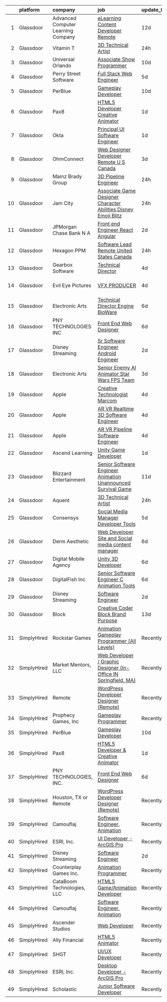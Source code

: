 

|    | platform    | company                            | job                                                                                                                                                                                                                                                                                                                                                                                                                                                                                                                                                                                                                                                                                                                                                                                                                                                                                                                                                                                                                                                                                                                                                                                                                                                                                                                                                                                                                                                                                                         | update_time   | location           |
|---:|:------------|:-----------------------------------|:------------------------------------------------------------------------------------------------------------------------------------------------------------------------------------------------------------------------------------------------------------------------------------------------------------------------------------------------------------------------------------------------------------------------------------------------------------------------------------------------------------------------------------------------------------------------------------------------------------------------------------------------------------------------------------------------------------------------------------------------------------------------------------------------------------------------------------------------------------------------------------------------------------------------------------------------------------------------------------------------------------------------------------------------------------------------------------------------------------------------------------------------------------------------------------------------------------------------------------------------------------------------------------------------------------------------------------------------------------------------------------------------------------------------------------------------------------------------------------------------------------|:--------------|:-------------------|
|  1 | Glassdoor   | Advanced Computer Learning Company | [eLearning Content Developer  Remote  ](https://www.glassdoor.com/partner/jobListing.htm?pos=112&ao=1136043&s=58&guid=000001814212fc7ea58b25ab52477333&src=GD_JOB_AD&t=SR&vt=w&ea=1&cs=1_178a3f7a&cb=1654670949809&jobListingId=1007895173314&jrtk=3-0-1g5115v57r0rp801-1g5115v5kpkgu800-ced13df3f93ab2ba-)                                                                                                                                                                                                                                                                                                                                                                                                                                                                                                                                                                                                                                                                                                                                                                                                                                                                                                                                                                                                                                                                                                                                                                                                 | 12d           | Remote             |
|  2 | Glassdoor   | Vitamin T                          | [3D Technical Artist](https://www.glassdoor.com/partner/jobListing.htm?pos=105&ao=1110586&s=58&guid=000001814212fc7ea58b25ab52477333&src=GD_JOB_AD&t=SR&vt=w&cs=1_d958d54d&cb=1654670949808&jobListingId=1007924250804&cpc=FAE5E775D180B2FB&jrtk=3-0-1g5115v57r0rp801-1g5115v5kpkgu800-b676246afe9ffab5--6NYlbfkN0DMrcEu7yrtATojKJA7cEzGQ3FdRGWLh0CZQInL4ECGI6k5tN82kdM0OKoro5eXmjqrlAnDtckO5oeRnp0WuwL4LRISKzB96TROHOn88Gkm_ZjVTDxR6yvKi-wTEpxbYoH4Q9Epgd_JwKUcv74onN9sPbFCnxTAPOYzeQVeoWsKFD4PW3MvakOlJhKCrLg9up6fX9GuLAZDwpazis0SNmetSL5jERl2t3uI9S8G5H2HruwbspTSdWUIn-zP1b2NaQQWV3zdhDxkSFO1Ggd9qAZV_tcFUhp0chPdhTtBXcsiwMLDqrR-h_Rw_FzYOAWb5NYu6qboXHJzYHB5zRtTChJ5XK829Me2hQjyp2n4LZDdBrWZ-PflCPbp9aVyrrw2RoVvgkw-3YQvgieORWhPzQUTG63WkdHznFul0G8e6ncpyaNmqRV6w58RFVlJCtCctf6uOeaLjdtcM3wnqjLbXJmm0w1ShByRITQ%3D)                                                                                                                                                                                                                                                                                                                                                                                                                                                                                                                                                                                                                                                                                     | 24h           | Remote             |
|  3 | Glassdoor   | Universal Orlando                  | [Associate Show Programmer](https://www.glassdoor.com/partner/jobListing.htm?pos=106&ao=1110586&s=58&guid=000001814212fc7ea58b25ab52477333&src=GD_JOB_AD&t=SR&vt=w&cs=1_aee626db&cb=1654670949808&jobListingId=1007899977690&cpc=3DB599BF2F4828F0&jrtk=3-0-1g5115v57r0rp801-1g5115v5kpkgu800-2735dcba309f4511--6NYlbfkN0A8dBNt2Xi2s2VyZMdbOlonzlm4bxv48OGaZczYzhjJpiI6hl9onzam_9bPu8THeLHS33lgPoROi3Nk-t2fwvnGv-IUb7dftLT6zd1Hgu4Jzffg5nKJAm4_HSLTrtFY8QMMDi18zQ6SLRpl19tr40OgDun0b9UW2TV2bDSkwqsCMq5OPCCN2F7FaTsxIv6ZTqhtOP6UU8OJwgCdjHNhxgIZOV2c4DVnbWZ8qZPptFsIkrxw3hfZpuVS0PZu3DUKgNdT1gM9fUJdZ6PyV0cyMXYYP8Zbk_tNpFUKpJ6AKfqEgTxVh7cX3kxGb-OSFr8QEYjet0p2yG8_4glxdN4ze9DF80XJkoXeoEoiwlL0QxRU73ECZ7nyiFg0dxOmoEkSSSvN3i3xap19TmzAL2laCzMhIeYhnwYg_Pc51eyK1SqoQ1wiJxBomClNdh0pIQyQPpDsBGEk5qqXEdzWP43sQ2vgx6zkCtqyNm9ZyRiT87ahTVT0WD3gx-1G01KREou1Qx2v6KX6M0YjSgjeZ0KUBT6S7ZSvzyZ0QwY7oYwvHDzMaZysOskoGdiecxRruON8zM9YbPkcDY08EqSkkpiQP95gEtdDmsZIKzyoKX2hCaB9H1tC71DQHT02wBb6YG0ThsVZHfpVbLmUjh7KvlCc33eMjkoVrQ_nuzQPRIGEXC5IH1EAmWj7LyyzM1Szjt7Ad2mhLeiVk7fcR3EhFMYY5n63PndNcB1SG1WhF1oS39Yc7tyJcaGv7g7l0LhGTmsz1M7-JZbXyMDKx5LwTFReAjSP4OOy1RMIF3VMW3W6PieK9MHRRNXkZxsEKl4KkQwVM78FBihSQlnz6Ak6IHioRp6WnlfQhnSEI4Y8mQ7b7-af3MdUoMfpicczxN9A5jPqXExTIF3_UmB-Mn2mAdYcQJvnHr96hkLfy2P2cDB5OHcVTRFqN_QSqnf93ArBCnZpnkaZh9UsKoxmdKER0CPkBhtFcUv25fBaVDthPH6Os4ljx9YuWFVoQdGXZ18nDs48l8o5BiZTmLlO5H6DJfiC5fYUOvo5xXxXS2r53xE7Rqpjitfcg_locxPVwVYjVbFR0Oj8_485nhF6vOUfRk3MmDXr9J3-qcXO_Jg-AvWkfOa7gQ%3D%3D) | 10d           | Orlando, FL        |
|  4 | Glassdoor   | Perry Street Software              | [Full Stack Web Engineer](https://www.glassdoor.com/partner/jobListing.htm?pos=122&ao=1136043&s=58&guid=000001814212fc7ea58b25ab52477333&src=GD_JOB_AD&t=SR&vt=w&ea=1&cs=1_e3fade1d&cb=1654670949811&jobListingId=1007914397876&jrtk=3-0-1g5115v57r0rp801-1g5115v5kpkgu800-eb2ef8af587e2fcf-)                                                                                                                                                                                                                                                                                                                                                                                                                                                                                                                                                                                                                                                                                                                                                                                                                                                                                                                                                                                                                                                                                                                                                                                                               | 5d            | New York, NY       |
|  5 | Glassdoor   | PerBlue                            | [Gameplay Developer](https://www.glassdoor.com/partner/jobListing.htm?pos=111&ao=1136043&s=58&guid=000001814212fc7ea58b25ab52477333&src=GD_JOB_AD&t=SR&vt=w&ea=1&cs=1_250b0b8c&cb=1654670949809&jobListingId=1007900012705&jrtk=3-0-1g5115v57r0rp801-1g5115v5kpkgu800-6bc70aa2c3c75999-)                                                                                                                                                                                                                                                                                                                                                                                                                                                                                                                                                                                                                                                                                                                                                                                                                                                                                                                                                                                                                                                                                                                                                                                                                    | 10d           | Madison, WI        |
|  6 | Glassdoor   | Pax8                               | [HTML5 Developer   Creative Animator](https://www.glassdoor.com/partner/jobListing.htm?pos=114&ao=1136043&s=58&guid=000001814212fc7ea58b25ab52477333&src=GD_JOB_AD&t=SR&vt=w&ea=1&cs=1_65a72186&cb=1654670949809&jobListingId=1007921790278&jrtk=3-0-1g5115v57r0rp801-1g5115v5kpkgu800-94e32ab3bd5f2716-)                                                                                                                                                                                                                                                                                                                                                                                                                                                                                                                                                                                                                                                                                                                                                                                                                                                                                                                                                                                                                                                                                                                                                                                                   | 1d            | Denver, CO         |
|  7 | Glassdoor   | Okta                               | [Principal UI Software Engineer](https://www.glassdoor.com/partner/jobListing.htm?pos=117&ao=1136043&s=58&guid=000001814212fc7ea58b25ab52477333&src=GD_JOB_AD&t=SR&vt=w&ea=1&cs=1_65844c14&cb=1654670949809&jobListingId=1007921657984&jrtk=3-0-1g5115v57r0rp801-1g5115v5kpkgu800-998cef22a4d3ff74-)                                                                                                                                                                                                                                                                                                                                                                                                                                                                                                                                                                                                                                                                                                                                                                                                                                                                                                                                                                                                                                                                                                                                                                                                        | 1d            | San Francisco, CA  |
|  8 | Glassdoor   | OhmConnect                         | [Web Designer   Developer  Remote  U S    Canada ](https://www.glassdoor.com/partner/jobListing.htm?pos=126&ao=1136043&s=58&guid=000001814212fc7ea58b25ab52477333&src=GD_JOB_AD&t=SR&vt=w&ea=1&cs=1_71d70dd8&cb=1654670949811&jobListingId=1007918156861&jrtk=3-0-1g5115v57r0rp801-1g5115v5kpkgu800-c383985624d5ae63-)                                                                                                                                                                                                                                                                                                                                                                                                                                                                                                                                                                                                                                                                                                                                                                                                                                                                                                                                                                                                                                                                                                                                                                                      | 3d            | Remote             |
|  9 | Glassdoor   | Mainz Brady Group                  | [3D Pipeline Engineer](https://www.glassdoor.com/partner/jobListing.htm?pos=101&ao=1110586&s=58&guid=000001814212fc7ea58b25ab52477333&src=GD_JOB_AD&t=SR&vt=w&ea=1&cs=1_85952478&cb=1654670949807&jobListingId=1007924023769&cpc=2F9DD8B511C89582&jrtk=3-0-1g5115v57r0rp801-1g5115v5kpkgu800-19e69a8eea02e56c--6NYlbfkN0AmBvT8mmb9xI3Fj7UxKkF4Cq8RZh4Va6i5lMeIN2RcgGASh7aFhimwCXUNgOpzN1fbJ1oBdpr8KHMtR0CV7Zq2RullAxWIL3pE3BDWV59ENUqakRDszZixYKhBkXpnqpQvqe1fgrLdNWUtqdFStxCtFPy6Wabm9-W5fOxJtdZMS8_ygq6xyQ55hH7eNBwfvRrN7j7lPh6-49WqHTYY5hpG-0bC5SOyJPkwvQ__ZVewSSrP0p6eFR2S6Rp-WlgnlfeCMMCdQP2MaeE78kJmrm3GTs4yiZnxlgBXdhGcF4KLA7aE04vX3-XhbIf4GqtfebViZCa0nLUt5G1qmpLbJFvXSxZqpkG4N7Zkw6DE6gV5p2WyAh5NYU6g7H0g79AJLlllCQ0NJkg_ItduJ72vvVVQhk-R_oX2zkfhq0L1fy7gy6CMrTy1Gnz942m6K-vFCvfG-sjUmplX1vkmTKiWVjHss-fVleA4X1EJr7fS4H7KSPfEdJogYHrnpTOsOtIEY1QdXe8qQqX1kyidV4QB9pop)                                                                                                                                                                                                                                                                                                                                                                                                                                                                                                                                                                                                                             | 24h           | Remote             |
| 10 | Glassdoor   | Jam City                           | [Associate Game Designer   Character Abilities  Disney Emoji Blitz ](https://www.glassdoor.com/partner/jobListing.htm?pos=123&ao=1136043&s=58&guid=000001814212fc7ea58b25ab52477333&src=GD_JOB_AD&t=SR&vt=w&cs=1_eb47d2db&cb=1654670949811&jobListingId=1007924480789&jrtk=3-0-1g5115v57r0rp801-1g5115v5kpkgu800-ef94adba0224604c-)                                                                                                                                                                                                                                                                                                                                                                                                                                                                                                                                                                                                                                                                                                                                                                                                                                                                                                                                                                                                                                                                                                                                                                         | 24h           | Burbank, CA        |
| 11 | Glassdoor   | JPMorgan Chase Bank  N A           | [Front end Engineer   React Angular](https://www.glassdoor.com/partner/jobListing.htm?pos=121&ao=1136043&s=58&guid=000001814212fc7ea58b25ab52477333&src=GD_JOB_AD&t=SR&vt=w&cs=1_51734d7c&cb=1654670949810&jobListingId=1007919590257&jrtk=3-0-1g5115v57r0rp801-1g5115v5kpkgu800-a4bbdc68706a567a-)                                                                                                                                                                                                                                                                                                                                                                                                                                                                                                                                                                                                                                                                                                                                                                                                                                                                                                                                                                                                                                                                                                                                                                                                         | 2d            | Plano, TX          |
| 12 | Glassdoor   | Hexagon PPM                        | [Software Lead  Remote   United States  Canada ](https://www.glassdoor.com/partner/jobListing.htm?pos=128&ao=1136043&s=58&guid=000001814212fc7ea58b25ab52477333&src=GD_JOB_AD&t=SR&vt=w&cs=1_4d4242c1&cb=1654670949811&jobListingId=1007924814613&jrtk=3-0-1g5115v57r0rp801-1g5115v5kpkgu800-401ac6b60cf2f8b3-)                                                                                                                                                                                                                                                                                                                                                                                                                                                                                                                                                                                                                                                                                                                                                                                                                                                                                                                                                                                                                                                                                                                                                                                             | 24h           | Madison, AL        |
| 13 | Glassdoor   | Gearbox Software                   | [Technical Director](https://www.glassdoor.com/partner/jobListing.htm?pos=129&ao=1136043&s=58&guid=000001814212fc7ea58b25ab52477333&src=GD_JOB_AD&t=SR&vt=w&ea=1&cs=1_99248958&cb=1654670949812&jobListingId=1007915515941&jrtk=3-0-1g5115v57r0rp801-1g5115v5kpkgu800-fc94e12affcec1f4-)                                                                                                                                                                                                                                                                                                                                                                                                                                                                                                                                                                                                                                                                                                                                                                                                                                                                                                                                                                                                                                                                                                                                                                                                                    | 4d            | Frisco, TX         |
| 14 | Glassdoor   | Evil Eye Pictures                  | [VFX PRODUCER](https://www.glassdoor.com/partner/jobListing.htm?pos=125&ao=1136043&s=58&guid=000001814212fc7ea58b25ab52477333&src=GD_JOB_AD&t=SR&vt=w&cs=1_71d3643d&cb=1654670949811&jobListingId=1007916622664&jrtk=3-0-1g5115v57r0rp801-1g5115v5kpkgu800-93508bfc7dac4429-)                                                                                                                                                                                                                                                                                                                                                                                                                                                                                                                                                                                                                                                                                                                                                                                                                                                                                                                                                                                                                                                                                                                                                                                                                               | 4d            | San Francisco, CA  |
| 15 | Glassdoor   | Electronic Arts                    | [Technical Director  Engine    BioWare](https://www.glassdoor.com/partner/jobListing.htm?pos=130&ao=1136043&s=58&guid=000001814212fc7ea58b25ab52477333&src=GD_JOB_AD&t=SR&vt=w&cs=1_54d2151d&cb=1654670949812&jobListingId=1007909892138&jrtk=3-0-1g5115v57r0rp801-1g5115v5kpkgu800-f9feb94322e61508-)                                                                                                                                                                                                                                                                                                                                                                                                                                                                                                                                                                                                                                                                                                                                                                                                                                                                                                                                                                                                                                                                                                                                                                                                      | 6d            | Seattle, WA        |
| 16 | Glassdoor   | PNY TECHNOLOGIES  INC              | [Front End Web Designer](https://www.glassdoor.com/partner/jobListing.htm?pos=116&ao=1136043&s=58&guid=000001814212fc7ea58b25ab52477333&src=GD_JOB_AD&t=SR&vt=w&ea=1&cs=1_af3a8332&cb=1654670949809&jobListingId=1007909671058&jrtk=3-0-1g5115v57r0rp801-1g5115v5kpkgu800-7ca51e5658e731c3-)                                                                                                                                                                                                                                                                                                                                                                                                                                                                                                                                                                                                                                                                                                                                                                                                                                                                                                                                                                                                                                                                                                                                                                                                                | 6d            | Remote             |
| 17 | Glassdoor   | Disney Streaming                   | [Sr  Software Engineer   Android Engineer](https://www.glassdoor.com/partner/jobListing.htm?pos=103&ao=1110586&s=58&guid=000001814212fc7ea58b25ab52477333&src=GD_JOB_AD&t=SR&vt=w&cs=1_39e5cf9a&cb=1654670949808&jobListingId=1007919146064&cpc=A0637F14311B9419&jrtk=3-0-1g5115v57r0rp801-1g5115v5kpkgu800-8fdb745ebb3c888d--6NYlbfkN0DAFTyt7pbDCC2JPO79CSdi1dIb81yjczP5qsKcZIxgiYm3-7g-689UM0rgypL64coJvMAiea3ReUxGPQl_kQ2i1YTn6yW7hAyq6T5FVgGCnpXOYRkAHuiYl60fFVWdjBd4NsqXoS-ojFk8yksirWl_kE6DJyYXr4b8lca4GF8XMFeaVYUnMYkCmT4lIDVCGlyrCapALmiW84seMat6CB6axtndovaCSok9enk1Y6jmbm8MBp1li7uMNnl6NeArFM-uC-qP46WZPN5vd0UGKG-OGmPGWqTneMDaRfsx85H6CItBr8MF8BOYoY7w2HZETyJwB4g6ieR65EHZ-m6APviUorf86OD-yueVNF3sLq7f6D7ERs3Mma4daqQwa9A80Bz_ajvqmMxPTjVvdLH4FqKnQ65S9Q2YTwQf9uGEVZ8TJ-x_UYg-rQ43)                                                                                                                                                                                                                                                                                                                                                                                                                                                                                                                                                                                                                                                                                                              | 2d            | North Canton, OH   |
| 18 | Glassdoor   | Electronic Arts                    | [Senior Enemy AI Animator  Star Wars FPS Team ](https://www.glassdoor.com/partner/jobListing.htm?pos=127&ao=1136043&s=58&guid=000001814212fc7ea58b25ab52477333&src=GD_JOB_AD&t=SR&vt=w&cs=1_0188fd13&cb=1654670949811&jobListingId=1007917577930&jrtk=3-0-1g5115v57r0rp801-1g5115v5kpkgu800-6d75182a9265581a-)                                                                                                                                                                                                                                                                                                                                                                                                                                                                                                                                                                                                                                                                                                                                                                                                                                                                                                                                                                                                                                                                                                                                                                                              | 3d            | Los Angeles, CA    |
| 19 | Glassdoor   | Apple                              | [Creative Technologist  Marcom](https://www.glassdoor.com/partner/jobListing.htm?pos=115&ao=1136043&s=58&guid=000001814212fc7ea58b25ab52477333&src=GD_JOB_AD&t=SR&vt=w&cs=1_27d90a2c&cb=1654670949809&jobListingId=1007917363609&jrtk=3-0-1g5115v57r0rp801-1g5115v5kpkgu800-666f3071f17e62e5-)                                                                                                                                                                                                                                                                                                                                                                                                                                                                                                                                                                                                                                                                                                                                                                                                                                                                                                                                                                                                                                                                                                                                                                                                              | 4d            | Cupertino, CA      |
| 20 | Glassdoor   | Apple                              | [AR VR Realtime 3D Software Engineer](https://www.glassdoor.com/partner/jobListing.htm?pos=107&ao=1110586&s=58&guid=000001814212fc7ea58b25ab52477333&src=GD_JOB_AD&t=SR&vt=w&cs=1_3e1c6cfc&cb=1654670949808&jobListingId=1007917019689&cpc=F41FEAB56D215062&jrtk=3-0-1g5115v57r0rp801-1g5115v5kpkgu800-703a88a9c6f7413d--6NYlbfkN0BvKrLyj5gPmtZO9T8euul8TCxuuKNOtzRJOomxnwSEodTz2Bc-sPZlbtkML8D-m4p0JTgu20NFrbYzIXzdTL7M0YCGMH1Q15OPQWgZrvSkRHCjbmt5W5NYEPttKfSq-8BcYKLP3AEbApw73X_wiWt6VuyKYd8jpH0rqIg5ifV2pBAUS864Gt2ffmV5UJEQiB4I6WNqRBwT6h8cVDT1fVwVwK26NQPpiFELU0lg4ILFQf4UZQ8vwNJgkhOOdQ6Z0tnEjvo_gaV-fEj40yP6lbHnLXqMFEOl65ttBfzwT79ZxOlABX5fTf-Fuf_Rr2bDAMiZWIb-ecU1SdjULDDAjVZV_lzOKQf8ey6A_f7vg_JUvDyB4tAYYKLpoDQ2rg3Hjaih2nq_vlp-YIhKDhJ6WzYDpCQJswhbNh6dRi_-ZAHMuHr8G8dLECrF0dYrkFtEBfDpxEWFkgJlVHyMG8Z0RMxh7gOF7wQmmXNj-qgNjISHWa4fFYWCObdruaaN3HKx_R1LH_Z5_-5tsUYlKyq4aKufSKx8F9Xehzg4UJv3ump1b7tgYNEFI-glHOeKzzOOUGS-rhhzWAJsVCuhLX_9wiHKeJXtyNdKLFBWYP8oZIWDXcZrDKDYlCKqQV1VegOpvNhOA9PKqC3Y3na2Ul2wpQDPaPt-lvwrtNBC1HLzfVAjy3CqfiekBw1ujIs949QUMzbaKLWNOT2bMD0jZZPfkytlxpHuS5DEsHq36Cdhm5SbQMywxawi8wSRlUgGIkBxMPst5zE5S-jir7JDMJNeNy53NFqjj2GtwwNLz6vp4hSqpg99A6AAnbC7xJMQ826Vx0gaPCw17ottCjrum2HedLMckk_rFEUpH_fU2wL9STgpfmPd-9oNWwaOcAuMJEjKJWZMhMAjn_bUWrEwyjhRgrK9h5eLCREBsPN_nZaHC67CcJfIL9PKQ4UgQzH1iYjMQrNL_yLca0e73iHgD0fHpNy5)                                                                                                                                                   | 4d            | Boulder, CO        |
| 21 | Glassdoor   | Apple                              | [AR VR Pipeline Software Engineer](https://www.glassdoor.com/partner/jobListing.htm?pos=108&ao=1110586&s=58&guid=000001814212fc7ea58b25ab52477333&src=GD_JOB_AD&t=SR&vt=w&cs=1_8f163b26&cb=1654670949808&jobListingId=1007917013783&cpc=3BA4CE39D5B5DEF5&jrtk=3-0-1g5115v57r0rp801-1g5115v5kpkgu800-668527bcb6ce5a2c--6NYlbfkN0BvKrLyj5gPmtZO9T8euul8TCxuuKNOtzRJOomxnwSEodTz2Bc-sPZl1dBMH13w-jPgyhYajQM8u_nC_B5sv23nKcPhh5W88M1GeMAxVFr3GX4RX0xKHz5V3IJwZBKnvRXr2vy4bi9JwdTdGKenm60aTxB_Oi1N9oV6MtGqo-rrmSymYG5Qdj4sySWibJwW__0XNpnT-kaHbyuEDzYjD9XWuqIcwpdhS1DSpwBfZjVJTAkZq5VkgbjF9qma5V8Jcb93KANJAbvZ-GR_3WCloHpZj1sYpCvLlH-quCqRh0wITn36u9EBcDuOn3rHSLNO-xMH4M1g1GM4S_FU5irCSFSWpva6x3NDGmUgvslprkYiT7IEjji8wGL_8X9uFbbBfXhIeLAXWU9KZqIgyxvpxRob8wQTMI5sq3pfLbb-cP0uxx7pBqAt-kcDQh2WiaSq7IoRsxDbAr40Kl1o8F64BPVRh6b32M7CKXFDRY7k-02gk-7Aea6SfUS7DOnhDPrHbW586xDS9Lss87peHijL6kjg6xQ9WpvOCTXAkEGnnM-U6pjdOk8_9iN6ILGgr5kGKVjqB-zP1Az_zY1kF2NIr7D0dyKS0Z0Y6xPwb-4Wxh5aSool_vKGRV1C053xWjPieG1h0Ghq5gkaHfCbW6qU8cCf-y9MRfGt9yxwz09mCsICd-ThaqcSnwxhuiHaol7Gb3wx0YeLmADgU10WXMDDckfY1qm2VP1gACSVu-m-h1pjGguXHwqr3ApSZjHILumLDQpFVjEk13XsZ2iic8OuasnK-yMce-abztgZMZcchepGX4VcF23OtJMsEsJ5hDI3WekHGqZilFzn7OlL7ECQq1hdHAV1DzNH8LKH6GzdcOiMTEW46mWM2eH8mtZf0RTbTpK4I6smNDOrSAxKkFL-bgKDCDUerKIek-Jyeo0PRhrViXflflqeOnkFPVK133NwK5ollQyk2FQtof5zvkkVnnSI)                                                                                                                                                      | 4d            | Seattle, WA        |
| 22 | Glassdoor   | Ascend Learning                    | [Unity Game Developer](https://www.glassdoor.com/partner/jobListing.htm?pos=110&ao=1136043&s=58&guid=000001814212fc7ea58b25ab52477333&src=GD_JOB_AD&t=SR&vt=w&cs=1_0dc5461b&cb=1654670949809&jobListingId=1007921082834&jrtk=3-0-1g5115v57r0rp801-1g5115v5kpkgu800-aadf2f0e87251eba-)                                                                                                                                                                                                                                                                                                                                                                                                                                                                                                                                                                                                                                                                                                                                                                                                                                                                                                                                                                                                                                                                                                                                                                                                                       | 1d            | Leawood, KS        |
| 23 | Glassdoor   | Blizzard Entertainment             | [Senior Software Engineer  Animation   Unannounced Survival Game](https://www.glassdoor.com/partner/jobListing.htm?pos=118&ao=1136043&s=58&guid=000001814212fc7ea58b25ab52477333&src=GD_JOB_AD&t=SR&vt=w&cs=1_9b95cf7a&cb=1654670949809&jobListingId=1007899165571&jrtk=3-0-1g5115v57r0rp801-1g5115v5kpkgu800-a7947a2bafb3aaa3-)                                                                                                                                                                                                                                                                                                                                                                                                                                                                                                                                                                                                                                                                                                                                                                                                                                                                                                                                                                                                                                                                                                                                                                            | 11d           | Irvine, CA         |
| 24 | Glassdoor   | Aquent                             | [3D Technical Artist](https://www.glassdoor.com/partner/jobListing.htm?pos=104&ao=1110586&s=58&guid=000001814212fc7ea58b25ab52477333&src=GD_JOB_AD&t=SR&vt=w&cs=1_ab00f04c&cb=1654670949808&jobListingId=1007923719283&cpc=B101C867B3EF2D75&jrtk=3-0-1g5115v57r0rp801-1g5115v5kpkgu800-543a1d89cc196ac1--6NYlbfkN0DMrcEu7yrtATojKJA7cEzGQ3FdRGWLh0CZQInL4ECGI9gD0Wolx9R2EDT7B77c2cRZWsv8m3llZu--9Lw114O_skrLyF_I6SgxSxzYeplcDPXGdHein_SZiLSSfcxNX90WARoK4PLXqXq75b43CDnftlS_FE9aV2wRJHGfXTKNIy7u7iY_DSVU_jO558rP31fe11t8L1Z2I6RHropJ8hDSOJwI_ZS60nUUsV5Y3jxYkWCVUXvM71Dmf_3g8wKLEIQ7ENZlWcDd9JF0grZ7rM14o6XYBBNiUgzd1uOwvU4Gpqh1aqYRxO_vcI3uRccK1y-dWm77lE3F7y5QFvamswwUOIriCW4MOdDuQfh9yipHICLPkFl-a3dhr7uM6bd2idvRuXQCidIwMcyt1QaWks36Gpcx0W7fiSJ9Kfh9QbYe5HdOrBthAuWEzRrGt32YZDOaoTAIiG2Fow%3D%3D)                                                                                                                                                                                                                                                                                                                                                                                                                                                                                                                                                                                                                                                                                                       | 24h           | Remote             |
| 25 | Glassdoor   | Consensys                          | [Social Media Manager  Developer Tools ](https://www.glassdoor.com/partner/jobListing.htm?pos=119&ao=1136043&s=58&guid=000001814212fc7ea58b25ab52477333&src=GD_JOB_AD&t=SR&vt=w&ea=1&cs=1_cea5d362&cb=1654670949809&jobListingId=1007913667772&jrtk=3-0-1g5115v57r0rp801-1g5115v5kpkgu800-5fbff024e003da23-)                                                                                                                                                                                                                                                                                                                                                                                                                                                                                                                                                                                                                                                                                                                                                                                                                                                                                                                                                                                                                                                                                                                                                                                                | 5d            | New York, NY       |
| 26 | Glassdoor   | Derm Aesthetic                     | [Web Developer  Site and Social media content manager](https://www.glassdoor.com/partner/jobListing.htm?pos=113&ao=1136043&s=58&guid=000001814212fc7ea58b25ab52477333&src=GD_JOB_AD&t=SR&vt=w&ea=1&cs=1_1e0967c1&cb=1654670949809&jobListingId=1007910338432&jrtk=3-0-1g5115v57r0rp801-1g5115v5kpkgu800-afd5e02a7c5642f3-)                                                                                                                                                                                                                                                                                                                                                                                                                                                                                                                                                                                                                                                                                                                                                                                                                                                                                                                                                                                                                                                                                                                                                                                  | 6d            | Remote             |
| 27 | Glassdoor   | Digital Mobile Agency              | [Unity 3D Developer](https://www.glassdoor.com/partner/jobListing.htm?pos=109&ao=1136043&s=58&guid=000001814212fc7ea58b25ab52477333&src=GD_JOB_AD&t=SR&vt=w&ea=1&cs=1_f4781891&cb=1654670949809&jobListingId=1007909713890&jrtk=3-0-1g5115v57r0rp801-1g5115v5kpkgu800-b2b1a5f14e6f4c14-)                                                                                                                                                                                                                                                                                                                                                                                                                                                                                                                                                                                                                                                                                                                                                                                                                                                                                                                                                                                                                                                                                                                                                                                                                    | 6d            | Remote             |
| 28 | Glassdoor   | DigitalFish  Inc                   | [Senior Software Engineer   C   Animation Tools](https://www.glassdoor.com/partner/jobListing.htm?pos=120&ao=1136043&s=58&guid=000001814212fc7ea58b25ab52477333&src=GD_JOB_AD&t=SR&vt=w&ea=1&cs=1_7e63ae72&cb=1654670949810&jobListingId=1007911535755&jrtk=3-0-1g5115v57r0rp801-1g5115v5kpkgu800-1f12c360e5dbd410-)                                                                                                                                                                                                                                                                                                                                                                                                                                                                                                                                                                                                                                                                                                                                                                                                                                                                                                                                                                                                                                                                                                                                                                                        | 6d            | Remote             |
| 29 | Glassdoor   | Disney Streaming                   | [Software Engineer](https://www.glassdoor.com/partner/jobListing.htm?pos=102&ao=1110586&s=58&guid=000001814212fc7ea58b25ab52477333&src=GD_JOB_AD&t=SR&vt=w&cs=1_36c2c6ee&cb=1654670949807&jobListingId=1007919231365&cpc=217C45A42544DB93&jrtk=3-0-1g5115v57r0rp801-1g5115v5kpkgu800-78a5eaef3ade77c7--6NYlbfkN0DAFTyt7pbDCC2JPO79CSdi1dIb81yjczP5qsKcZIxgiYm3-7g-689UM0rgypL64cq-D3h0ZgjIJfCe09a6bqotsp0mOIa0q7QPZKe0ptZ6OS9lnKCChTJNKRDX8QlGJ_xS_y027yTGjipjbS33-Bv35-XPn9sJW8JLJ5MabdwZ96h7Z_QuCiyXfoEmiRAh7C896FRwInRsdWCOYWX4BVjZRqZ5JMyI6EfhhbYxKtd53gSNb6uJp2_YLiaNPuQfUgXi87_ggjY-TnCYWrbL7sfBqmmUAj4D5fY-QVWiynwXuhiIsRunRRwJq6v0SEIY0SvgHcY6oBlDhsXDgu2DYxIpdUAcdxv7kzffSyWtqikDdkf7XlUoKJvCofIQvf9zg1QyozcgXKoe5lNG6bEN6_BI8255n1M2IbxtX5Obv-sylWLMa4XJMMPq)                                                                                                                                                                                                                                                                                                                                                                                                                                                                                                                                                                                                                                                                                                                                     | 2d            | New York, NY       |
| 30 | Glassdoor   | Block                              | [Creative Coder  Block Brand   Purpose](https://www.glassdoor.com/partner/jobListing.htm?pos=124&ao=1136043&s=58&guid=000001814212fc7ea58b25ab52477333&src=GD_JOB_AD&t=SR&vt=w&cs=1_cb0dc5b4&cb=1654670949811&jobListingId=1007893840871&jrtk=3-0-1g5115v57r0rp801-1g5115v5kpkgu800-306cfe8d2bfdb08b-)                                                                                                                                                                                                                                                                                                                                                                                                                                                                                                                                                                                                                                                                                                                                                                                                                                                                                                                                                                                                                                                                                                                                                                                                      | 13d           | San Francisco, CA  |
| 31 | SimplyHired | Rockstar Games                     | [Animation Gameplay Programmer (All Levels)](https://www.simplyhired.com/job/1pSEzXWP6p8ML9piAakVgJAIWzA9LrjPxi3CLE-MLJDKJMG2jk5IcQ?q=animation+developer)                                                                                                                                                                                                                                                                                                                                                                                                                                                                                                                                                                                                                                                                                                                                                                                                                                                                                                                                                                                                                                                                                                                                                                                                                                                                                                                                                  | Recently      | Carlsbad, CA       |
| 32 | SimplyHired | Market Mentors, LLC                | [Web Developer / Graphic Designer (In-Office IN Springfield, MA)](https://www.simplyhired.com/job/6kf3uuwQ1EOl7Fl3dSxs72FKsBasyP0W-R29HngWXbHTwb_VXh3XfA?q=animation+developer)                                                                                                                                                                                                                                                                                                                                                                                                                                                                                                                                                                                                                                                                                                                                                                                                                                                                                                                                                                                                                                                                                                                                                                                                                                                                                                                             | Recently      | Springfield, MA    |
| 33 | SimplyHired | Remote                             | [WordPress Developer Designer (Remote)](https://www.simplyhired.com/job/vCmXXL4JGKGV5eNVuHA7oB8PSm-NsHdC9WQISU8OzQ6fl4_GaHZp9A?q=animation+developer)                                                                                                                                                                                                                                                                                                                                                                                                                                                                                                                                                                                                                                                                                                                                                                                                                                                                                                                                                                                                                                                                                                                                                                                                                                                                                                                                                       | Recently      | United States      |
| 34 | SimplyHired | Prophecy Games, Inc                | [Gameplay Programmer](https://www.simplyhired.com/job/h3wUc9X_Z8b0Ki14jhmQPrC6-Z6F0zpN31akjwQSclpj6kHATp-uDQ?q=animation+developer)                                                                                                                                                                                                                                                                                                                                                                                                                                                                                                                                                                                                                                                                                                                                                                                                                                                                                                                                                                                                                                                                                                                                                                                                                                                                                                                                                                         | Recently      | Alpharetta, GA     |
| 35 | SimplyHired | PerBlue                            | [Gameplay Developer](https://www.simplyhired.com/job/M4Cwk8i3V3BEHLU9ZHPTviKQ_XefhAv4EUFruekeXHpJqomlgK3PQQ?q=animation+developer)                                                                                                                                                                                                                                                                                                                                                                                                                                                                                                                                                                                                                                                                                                                                                                                                                                                                                                                                                                                                                                                                                                                                                                                                                                                                                                                                                                          | 10d           | Madison, WI        |
| 36 | SimplyHired | Pax8                               | [HTML5 Developer & Creative Animator](https://www.simplyhired.com/job/DcI9boA9QAGhvEhJ0nrKDcXbjJdV-Xc9RNA8XU8-WgXmrk0-CIjjnA?q=animation+developer)                                                                                                                                                                                                                                                                                                                                                                                                                                                                                                                                                                                                                                                                                                                                                                                                                                                                                                                                                                                                                                                                                                                                                                                                                                                                                                                                                         | 1d            | Denver, CO         |
| 37 | SimplyHired | PNY TECHNOLOGIES, INC.             | [Front End Web Designer](https://www.simplyhired.com/job/Wa1e6FoVyrfnMjSmt2gVq83GcEl64mJw-o1E-eNu5wO3Ydc5kKRp8g?q=animation+developer)                                                                                                                                                                                                                                                                                                                                                                                                                                                                                                                                                                                                                                                                                                                                                                                                                                                                                                                                                                                                                                                                                                                                                                                                                                                                                                                                                                      | 6d            | Remote +1 location |
| 38 | SimplyHired | Houston, TX or Remote              | [WordPress Developer Designer (Remote)](https://www.simplyhired.com/job/h5NIRqnG6nzwtBLlFlrT64773r4CAOGZWfW6vATD8Z8CzAc7NchDIg?q=animation+developer)                                                                                                                                                                                                                                                                                                                                                                                                                                                                                                                                                                                                                                                                                                                                                                                                                                                                                                                                                                                                                                                                                                                                                                                                                                                                                                                                                       | Recently      | The Woodlands, TX  |
| 39 | SimplyHired | Camouflaj                          | [Software Engineer, Animation](https://www.simplyhired.com/job/I7Pe06cQBKNKst3_QqJLkjdkRsf4uCah-jbWdAldg4MVxC5dSf5tuA?q=animation+developer)                                                                                                                                                                                                                                                                                                                                                                                                                                                                                                                                                                                                                                                                                                                                                                                                                                                                                                                                                                                                                                                                                                                                                                                                                                                                                                                                                                | Recently      | Remote             |
| 40 | SimplyHired | ESRI, Inc.                         | [UI Developer - ArcGIS Pro](https://www.simplyhired.com/job/aBtc083MDHS3cKf9k28djoK7eoLk6jzW3Nw3fL_isNn6wLS2JyJUQQ?q=animation+developer)                                                                                                                                                                                                                                                                                                                                                                                                                                                                                                                                                                                                                                                                                                                                                                                                                                                                                                                                                                                                                                                                                                                                                                                                                                                                                                                                                                   | Recently      | Redlands, CA       |
| 41 | SimplyHired | Disney Streaming                   | [Software Engineer](https://www.simplyhired.com/job/P-D4mcEx3jTi_zWgKrT2V2uhmD7PV9wdBBa8MxNTCM0FI16Ci_UIrA?q=animation+developer)                                                                                                                                                                                                                                                                                                                                                                                                                                                                                                                                                                                                                                                                                                                                                                                                                                                                                                                                                                                                                                                                                                                                                                                                                                                                                                                                                                           | 2d            | Carlstadt, NJ      |
| 42 | SimplyHired | Counterplay Games Inc.             | [Animation Programmer](https://www.simplyhired.com/job/ja01lGWLinKLuR563KA6A4U8WQhuf1FHnXZkvmF_Ju9Z07Y3VkVtsQ?q=animation+developer)                                                                                                                                                                                                                                                                                                                                                                                                                                                                                                                                                                                                                                                                                                                                                                                                                                                                                                                                                                                                                                                                                                                                                                                                                                                                                                                                                                        | Recently      | Remote             |
| 43 | SimplyHired | CataBoom Technologies, LLC         | [HTML5 Game/Animation Developer](https://www.simplyhired.com/job/rcD9kqRruTFu3sLPN7RcYmKqhwYda35Xkfl4DXnDIh1VgwPtoMUoDw?q=animation+developer)                                                                                                                                                                                                                                                                                                                                                                                                                                                                                                                                                                                                                                                                                                                                                                                                                                                                                                                                                                                                                                                                                                                                                                                                                                                                                                                                                              | Recently      | Richardson, TX     |
| 44 | SimplyHired | Camouflaj                          | [Software Engineer, Animation](https://www.simplyhired.com/job/I7Pe06cQBKNKst3_QqJLkjdkRsf4uCah-jbWdAldg4MVxC5dSf5tuA?q=animation+developer)                                                                                                                                                                                                                                                                                                                                                                                                                                                                                                                                                                                                                                                                                                                                                                                                                                                                                                                                                                                                                                                                                                                                                                                                                                                                                                                                                                | Recently      | Remote +1 location |
| 45 | SimplyHired | Ascender Studios                   | [Web Developer](https://www.simplyhired.com/job/MLQ5RME6vWkXSQcHkNmhRMF2BKvFz3wFd39cSj4Wa8DRYWSXa7jm7w?q=animation+developer)                                                                                                                                                                                                                                                                                                                                                                                                                                                                                                                                                                                                                                                                                                                                                                                                                                                                                                                                                                                                                                                                                                                                                                                                                                                                                                                                                                               | Recently      | Northport, NY      |
| 46 | SimplyHired | Ally Financial                     | [HTML5 Animator](https://www.simplyhired.com/job/nALAXYnSAULwPR4KKgCZeqMUxMlWYaSjM_gmb7Oh6XqDXaVFXYnmZg?q=animation+developer)                                                                                                                                                                                                                                                                                                                                                                                                                                                                                                                                                                                                                                                                                                                                                                                                                                                                                                                                                                                                                                                                                                                                                                                                                                                                                                                                                                              | Recently      | Charlotte, NC      |
| 47 | SimplyHired | SHGT                               | [UI/UX Developer](https://www.simplyhired.com/job/yeebKV9-qHmgggcHMTZszhZQ5R9f8OIDQsApgPbUurgTVLbSSXjPRg?q=animation+developer)                                                                                                                                                                                                                                                                                                                                                                                                                                                                                                                                                                                                                                                                                                                                                                                                                                                                                                                                                                                                                                                                                                                                                                                                                                                                                                                                                                             | Recently      | Providence, RI     |
| 48 | SimplyHired | ESRI, Inc.                         | [Desktop Developer - ArcGIS Pro](https://www.simplyhired.com/job/Pn0jlgPOSBBY-nMbXrtFeV4yvqyMnKMGCwWZz4L1Vtp9irTKUDf2Rg?q=animation+developer)                                                                                                                                                                                                                                                                                                                                                                                                                                                                                                                                                                                                                                                                                                                                                                                                                                                                                                                                                                                                                                                                                                                                                                                                                                                                                                                                                              | Recently      | Remote             |
| 49 | SimplyHired | Scholastic                         | [Junior Software Developer](https://www.simplyhired.com/job/GdLX8f9ZVvllly1hyN_9-_nFZFgGIvjEMvtX_OLqPn3lb4NUK2FZjg?q=animation+developer)                                                                                                                                                                                                                                                                                                                                                                                                                                                                                                                                                                                                                                                                                                                                                                                                                                                                                                                                                                                                                                                                                                                                                                                                                                                                                                                                                                   | Recently      | New York, NY       |